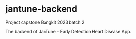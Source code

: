# jantune-backend
Project capstone Bangkit 2023 batch 2

The backend of JanTune - Early Detection Heart Disease App.
